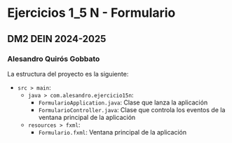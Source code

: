# Ejercicios 1_5 N - Formulario
## DM2 DEIN 2024-2025
### Alesandro Quirós Gobbato

La estructura del proyecto es la siguiente:
- `src > main`:
    - `java > com.alesandro.ejercicio15n`:
        - `FormularioApplication.java`: Clase que lanza la aplicación
        - `FormularioController.java`: Clase que controla los eventos de la ventana principal de la aplicación
    - `resources > fxml`:
        - `Formulario.fxml`: Ventana principal de la aplicación